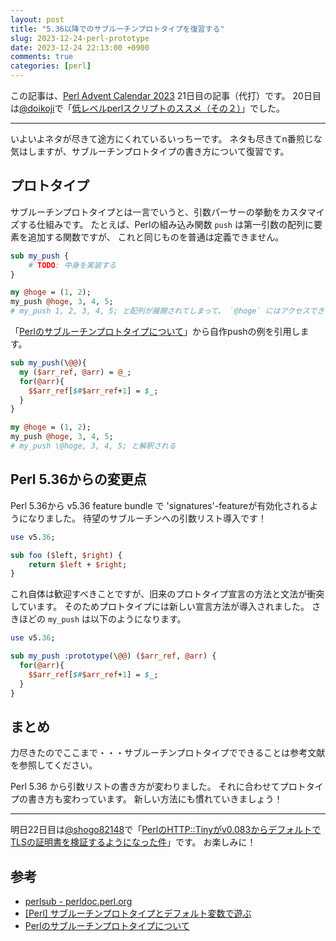 ```yaml
---
layout: post
title: "5.36以降でのサブルーチンプロトタイプを復習する"
slug: 2023-12-24-perl-prototype
date: 2023-12-24 22:13:00 +0900
comments: true
categories: [perl]
---
```


この記事は、[Perl Advent Calendar 2023](https://qiita.com/advent-calendar/2023/perl) 21日目の記事（代打）です。
20日目は[@doikoji](https://qiita.com/doikoji)で「[低レベルperlスクリプトのススメ（その２）](https://qiita.com/doikoji/items/c80a18dfefb96abc864b)」でした。

-----

いよいよネタが尽きて途方にくれているいっちーです。
ネタも尽きてn番煎じな気はしますが、サブルーチンプロトタイプの書き方について復習です。

## プロトタイプ

サブルーチンプロトタイプとは一言でいうと、引数パーサーの挙動をカスタマイズする仕組みです。
たとえば、Perlの組み込み関数 `push` は第一引数の配列に要素を追加する関数ですが、
これと同じものを普通は定義できません。

```perl
sub my_push {
    # TODO: 中身を実装する
}

my @hoge = (1, 2);
my_push @hoge, 3, 4, 5;
# my_push 1, 2, 3, 4, 5; と配列が展開されてしまって、 `@hoge` にはアクセスできない
```

「[Perlのサブルーチンプロトタイプについて](https://songmu.jp/riji/archives/2009/03/perl_1.html)」から自作pushの例を引用します。

```perl
sub my_push(\@@){
  my ($arr_ref, @arr) = @_;
  for(@arr){
    $$arr_ref[$#$arr_ref+1] = $_;
  }
}
```

```perl
my @hoge = (1, 2);
my_push @hoge, 3, 4, 5;
# my_push \@hoge, 3, 4, 5; と解釈される
```

## Perl 5.36からの変更点

Perl 5.36から v5.36 feature bundle で 'signatures'-featureが有効化されるようになりました。
待望のサブルーチンへの引数リスト導入です！

```perl
use v5.36;

sub foo ($left, $right) {
    return $left + $right;
}
```

これ自体は歓迎すべきことですが、旧来のプロトタイプ宣言の方法と文法が衝突しています。
そのためプロトタイプには新しい宣言方法が導入されました。
さきほどの `my_push` は以下のようになります。

```perl
use v5.36;

sub my_push :prototype(\@@) ($arr_ref, @arr) {
  for(@arr){
    $$arr_ref[$#$arr_ref+1] = $_;
  }
}
```


## まとめ

力尽きたのでここまで・・・サブルーチンプロトタイプでできることは参考文献を参照してください。

Perl 5.36 から引数リストの書き方が変わりました。
それに合わせてプロトタイプの書き方も変わっています。
新しい方法にも慣れていきましょう！

-----

明日22日目は[@shogo82148](https://twitter.com/shogo82148)で「[PerlのHTTP::Tinyがv0.083からデフォルトでTLSの証明書を検証するようになった件](https://shogo82148.github.io/blog/2023/12/27/2023-12-27-perl-http-tiny-now-verify-tls/)」です。
お楽しみに！

## 参考

- [perlsub - perldoc.perl.org](https://perldoc.perl.org/perlsub#Prototypes)
- [[Perl] サブルーチンプロトタイプとデフォルト変数で遊ぶ](https://qiita.com/tani-ro-hei/items/b6714fc04138b0e98d3b)
- [Perlのサブルーチンプロトタイプについて](https://songmu.jp/riji/archives/2009/03/perl_1.html)
